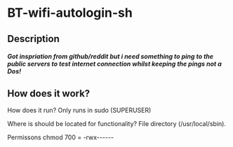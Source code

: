 # BT-wifi-autologin-sh
## Description
##### Got inspriation from github/reddit but i need something to ping to the public servers to test internet connection whilst keeping the pings not a Dos!

## How does it work?

How does it run?
  Only runs in sudo (SUPERUSER)

Where is should be located for functionality?
  File directory (/usr/local/sbin). 

Permissons
  chmod 700 = -rwx------



